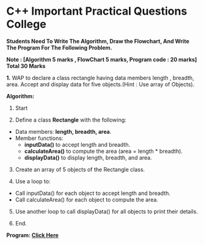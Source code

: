 # C++ Important Practical Questions College

**Students Need To Write The Algorithm, Draw the Flowchart, And Write The Program For The Following Problem.**

**Note : [Algorithm 5 marks , FlowChart 5 marks, Program code : 20 marks] Total 30 Marks**

**1.** WAP to declare a class rectangle having data members length , breadth, area. Accept and
display data for five objects.(Hint : Use array of Objects).

**Algorithm:** 

1. Start

2. Define a class **Rectangle** with the following:
  - Data members: **length, breadth, area**.
  - Member functions:
    - **inputData()** to accept length and breadth.
    - **calculateArea()** to compute the area (area = length * breadth).
    - **displayData()** to display length, breadth, and area.

3. Create an array of 5 objects of the Rectangle class.
 
4. Use a loop to:
  - Call inputData() for each object to accept length and breadth.
  - Call calculateArea() for each object to compute the area.

5. Use another loop to call displayData() for all objects to print their details.

6. End.

**Program: [Click Here](IMP_Practical_Q1.cpp)**
